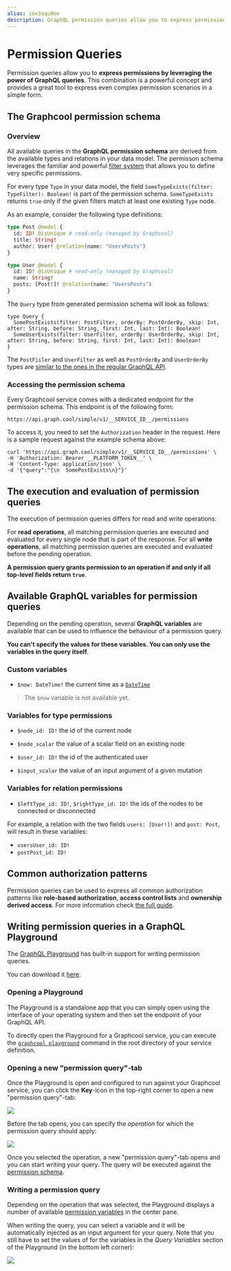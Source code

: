 ```yaml
---
alias: iox3aqu0ee
description: GraphQL permission queries allow you to express permissions by leveraging the power of GraphQL queries. This is a simple and powerful combination.
---
```


# Permission Queries

Permission queries allow you to **express permissions by leveraging the power of GraphQL queries**. This combination is a powerful concept and provides a great tool to express even complex permission scenarios in a simple form.

## The Graphcool permission schema

<!-- PERMISSION_EXAMPLES -->

### Overview

All available queries in the **GraphQL permission schema** are derived from the available types and relations in your data model. The permisson schema leverages the familiar and powerful [filter system](!alias-nia9nushae#filtering-by-field) that allows you to define very specific permissions.

For every type `Type` in your data model, the field `SomeTypeExists(filter: TypeFilter): Boolean!` is part of the permission schema. `SomeTypeExists` returns `true` only if the given filters match at least one existing `Type` node.

As an example, consider the following type definitions:

```graphql
type Post @model {
  id: ID! @isUnique # read-only (managed by Graphcool)
  title: String!
  author: User! @relation(name: "UsersPosts") 
}

type User @model {
  id: ID! @isUnique # read-only (managed by Graphcool)
  name: String!
  posts: [Post!]! @relation(name: "UsersPosts") 
}
```

The `Query` type from generated permission schema will look as follows:

```
type Query {
  SomePostExists(filter: PostFilter, orderBy: PostOrderBy, skip: Int, after: String, before: String, first: Int, last: Int): Boolean!
  SomeUserExists(filter: UserFilter, orderBy: UserOrderBy, skip: Int, after: String, before: String, first: Int, last: Int): Boolean!
}
```

The `PostFiiler` and `UserFilter` as well as `PostOrderBy` and `UserOrderBy` types are [similar to the ones in the regular GraphQL API](!alias-nia9nushae#explore-available-filter-criteria).

### Accessing the permission schema

Every Graphcool service comes with a dedicated endpoint for the permission schema. This endpoint is of the following form:

```
https://api.graph.cool/simple/v1/__SERVICE_ID__/permissions
```

To access it, you need to set the `Authorization` header in the request. Here is a sample request against the example schema above:

```
curl 'https://api.graph.cool/simple/v1/__SERVICE_ID__/permissions' \
-H 'Authorization: Bearer __PLATFORM_TOKEN__' \
-H 'Content-Type: application/json' \
-d '{"query":"{\n  SomePostExists\n}"}' 
```

## The execution and evaluation of permission queries

The execution of permission queries differs for read and write operations:

For **read operations**, all matching permission queries are executed and evaluated for every single node that is part of the response. For all **write operations**, all matching permission queries are executed and evaluated before the pending operation.

**A permission query grants permission to an operation if and only if all top-level fields return `true`**.

## Available GraphQL variables for permission queries

Depending on the pending operation, several **GraphQL variables** are available that can be used to influence the behaviour of a permission query.

**You can't specify the values for these variables. You can only use the variables in the query itself**.

### Custom variables

* `$now: DateTime!` the current time as a [`DateTime`](!alias-teizeit5se#datetime)

> The `$now` variable is not available yet.

### Variables for type permissions

* `$node_id: ID!` the id of the current node
* `$node_scalar` the value of a scalar field on an existing node

* `$user_id: ID!` the id of the authenticated user
* `$input_scalar` the value of an input argument of a given mutation

### Variables for relation permissions

* `$leftType_id: ID!`, `$rightType_id: ID!` the ids of the nodes to be connected or disconnected

For example, a relation with the two fields `users: [User!]!` and `post: Post`, will result in these variables:

* `usersUser_id: ID!`
* `postPost_id: ID!`

## Common authorization patterns

Permission queries can be used to express all common authorization patterns like **role-based authorization**, **access control lists** and **ownership derived access**. For more information check [the full guide](!alias-miesho4goo).

## Writing permission queries in a GraphQL Playground

The [GraphQL Playground](https://github.com/graphcool/graphql-playground) has built-in support for writing permission queries.

You can download it [here](https://github.com/graphcool/graphql-playground/releases).

### Opening a Playground

The Playground is a standalone app that you can simply open using the interface of your operating system and then set the endpoint of your GraphQL API.

To directly open the Playground for a Graphcool service, you can execute the [`graphcool playground`](!alias-aiteerae6l#graphcool-playground) command in the root directory of your service definition.

### Opening a new "permission query"-tab

Once the Playground is open and configured to run against your Graphcool service, you can click the **Key**-icon in the top-right corner to open a new "permission query"-tab:

![](https://i.imgur.com/yNwhYBq.png)

Before the tab opens, you can specify the _operation_ for which the permission query should apply:

![](https://imgur.com/s1EXJmx.png)

Once you selected the operation, a new "permission query"-tab opens and you can start writing your query. The query will be executed against the [permission schema](#the-qraphql-permission-schema).


### Writing a permission query

Depending on the operation that was selected, the Playground displays a number of available [permission variables](#available-graphql-variables-for-permission-queries) in the center pane.

When writing the query, you can select a variable and it will be automatically injected as an input argument for your query. Note that you still have to set the values of for the variables in the _Query Variables_ section of the Playground (in the bottom left corner):

![](https://imgur.com/qfo6I8n.png)



